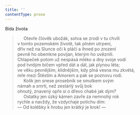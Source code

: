 ```yaml
---
title: ''
contentType: prose
---
```


Bída života

>      Otevře člověk ubožák, sotva se zrodí v tu chvíli  
> v tomto pozemském životě, tak plném utrpení,  
> dřív než na Slunce oči k pláči a ihned po zrození  
> pevně ho obemkne povijan, kterým ho uvěznili.  
> Chlapeček potom už nespásá mléko a dny svoje vodí  
> pod tvrdým bičem vpřed dát a dál, jak plynou léta;  
> ve věku pevnějším, klidnějším, kdy plná vesna mu zkvétá,  
> mře mezi Štěstím a Amorem a pak se poznovu rodí.  
>      Kolik jen snese prosebník se smutkem svým  
> námah a smrtí, než zestárlý svůj bok  
> ohnutý, znavený opře si o dřevo chabé jak dým?  
>      Ostatky jen úzký kámen zavře za nemnohý rok  
> rychle a navždy, že vzdychaje potichu dím:  
> — Od kolébky k hrobu jen krátký je krok! —
